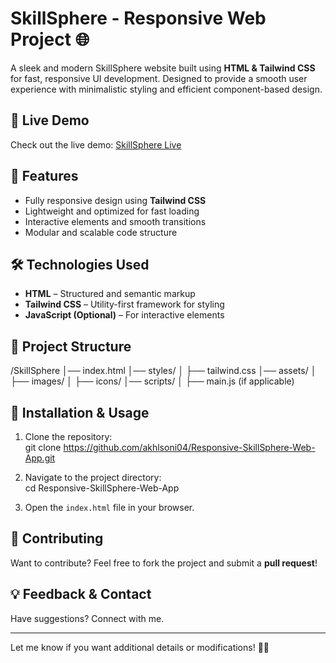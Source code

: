 # SkillSphere - Responsive Web Project 🌐  

A sleek and modern SkillSphere website built using **HTML & Tailwind CSS** for fast, responsive UI development. Designed to provide a smooth user experience with minimalistic styling and efficient component-based design.  

## 🚀 Live Demo  
Check out the live demo: [SkillSphere Live](https://your-live-demo-link.com)  

## 📌 Features  
- Fully responsive design using **Tailwind CSS**  
- Lightweight and optimized for fast loading  
- Interactive elements and smooth transitions  
- Modular and scalable code structure  

## 🛠️ Technologies Used  
- **HTML** – Structured and semantic markup  
- **Tailwind CSS** – Utility-first framework for styling  
- **JavaScript (Optional)** – For interactive elements  

## 📂 Project Structure  
/SkillSphere │── index.html │── styles/ │ ├── tailwind.css │── assets/ │ ├── images/ │ ├── icons/ │── scripts/ │ ├── main.js (if applicable)


## 🔧 Installation & Usage  
1. Clone the repository:  
git clone https://github.com/akhlsoni04/Responsive-SkillSphere-Web-App.git

2. Navigate to the project directory:  
cd Responsive-SkillSphere-Web-App

3. Open the `index.html` file in your browser.  


## 🤝 Contributing  
Want to contribute? Feel free to fork the project and submit a **pull request**!  

## 💡 Feedback & Contact  
Have suggestions? Connect with me.  

---

Let me know if you want additional details or modifications! 🚀🔥 
